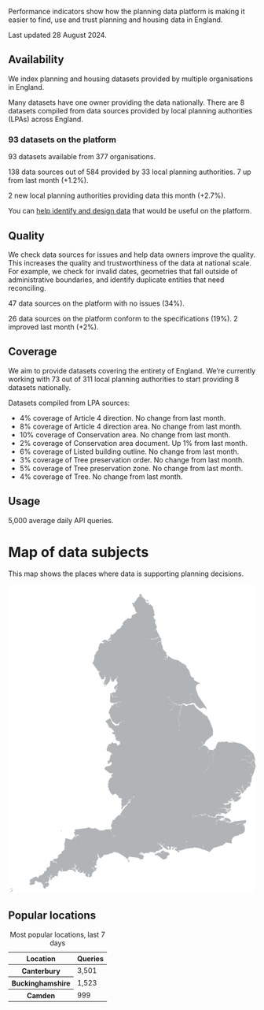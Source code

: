 Performance indicators show how the planning data platform is making it easier to find, use and trust planning and housing data in England.

Last updated 28 August 2024.

## Availability

We index planning and housing datasets provided by multiple organisations in England.

Many datasets have one owner providing the data nationally. There are 8 datasets compiled from data sources provided by local planning authorities (LPAs) across England.

### 93 datasets on the platform

93 datasets available from 377 organisations. <!--? added last month (+/-0%). -->

138 data sources out of 584 provided by 33 local planning authorities. 7 up from last month (+1.2%).

2 new local planning authorities providing data this month (+2.7%).

You can [help identify and design data](https://www.planning.data.gov.uk/) that would be useful on the platform.

## Quality

We check data sources for issues and help data owners improve the quality. This increases the quality and trustworthiness of the data at national scale. For example, we check for invalid dates, geometries that fall outside of administrative boundaries, and identify duplicate entities that need reconciling.

<!-- ### ?? out of ?? quality score -->

47 data sources on the platform with no issues (34%). <!-- 8 fixed last month (+15%). --> 

26 data sources on the platform conform to the specifications (19%). 2 improved last month (+2%).

<!-- 00 datasets up to date (0%). 00 updated last month (+/-0%). -->

## Coverage

We aim to provide datasets covering the entirety of England. We’re currently working with 73 out of 311 local planning authorities to start providing 8 datasets nationally.

<!-- ### ??% nationwide coverage -->

<!-- 5% average dataset coverage per local planning authority. No change from last month. -->

Datasets compiled from LPA sources:

* 4% coverage of Article 4 direction. No change from last month.
* 8% coverage of Article 4 direction area. No change from last month.
* 10% coverage of Conservation area. No change from last month.
* 2% coverage of Conservation area document. Up 1% from last month.
* 6% coverage of Listed building outline. No change from last month.
* 3% coverage of Tree preservation order. No change from last month.
* 5% coverage of Tree preservation zone. No change from last month.
* 4% coverage of Tree. No change from last month.

## Usage

5,000 average daily API queries.

<div class="govuk-width-container">
  <main class="govuk-main-wrapper">
    <div class="govuk-grid-row">
      <div class="govuk-grid-column-two-thirds">
        <h1 class="govuk-heading-xl">Map of data subjects</h1>
        <p class="govuk-body">This map shows the places where data is supporting planning decisions.</p>
        <img src="https://raw.githubusercontent.com/digital-land/lightning-map/refs/heads/main/lightning.svg">
      </div>
      <div class="govuk-grid-column-one-third">
        <h2 class="govuk-heading-m">Popular locations</h2>
        <table class="govuk-table">
            <caption class="govuk-table__caption govuk-table__caption--m">Most popular locations, last 7 days</caption>
            <thead class="govuk-table__head">
                <tr class="govuk-table__row">
                <th scope="col" class="govuk-table__header">Location</th>
                <th scope="col" class="govuk-table__header">Queries</th>
                </tr>
            </thead>
            <tbody class="govuk-table__body">
                <tr class="govuk-table__row">
                <th scope="row" class="govuk-table__header">Canterbury</th>
                <td class="govuk-table__cell">3,501</td>
                </tr>
                <tr class="govuk-table__row">
                <th scope="row" class="govuk-table__header">Buckinghamshire</th>
                <td class="govuk-table__cell">1,523</td>
                </tr>
                <tr class="govuk-table__row">
                <th scope="row" class="govuk-table__header">Camden</th>
                <td class="govuk-table__cell">999</td>
                </tr>
            </tbody>
            </table>
      </div>
    </div>
  </main>
</div>